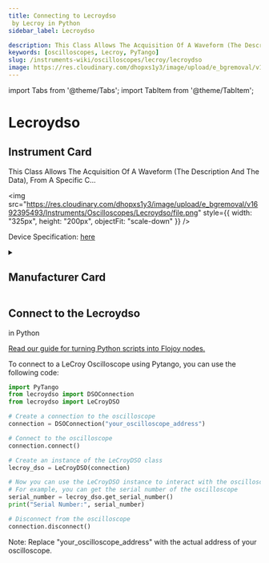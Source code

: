 ```yaml
---
title: Connecting to Lecroydso
 by Lecroy in Python
sidebar_label: Lecroydso

description: This Class Allows The Acquisition Of A Waveform (The Description And The Data), From A Specific C...
keywords: [oscilloscopes, Lecroy, PyTango]
slug: /instruments-wiki/oscilloscopes/lecroy/lecroydso
image: https://res.cloudinary.com/dhopxs1y3/image/upload/e_bgremoval/v1692395493/Instruments/Oscilloscopes/Lecroydso/file.png
---
```


import Tabs from '@theme/Tabs';
import TabItem from '@theme/TabItem';

# Lecroydso


## Instrument Card

<div className="flex">

<div>

This Class Allows The Acquisition Of A Waveform (The Description And The Data), From A Specific C...

</div>

<img src="https://res.cloudinary.com/dhopxs1y3/image/upload/e_bgremoval/v1692395493/Instruments/Oscilloscopes/Lecroydso/file.png" style={{ width: "325px", height: "200px", objectFit: "scale-down" }} />

</div>

<div className="flex text-center">

<p>Device Specification: <a target="\_blank" href="/instruments-wiki/all-instruments/">here</a></p>

</div>

<details style={{ marginTop: "15px"}}>
<summary><h2>Manufacturer Card</h2></summary>

<img src="https://res.cloudinary.com/dhopxs1y3/image/upload/v1692806142/Instruments/Vendor%20Logos/Lecroy.png" style={{ width: "100%", height: "170px",objectFit: "scale-down" }} />

Teledyne LeCroy, Inc. manufactures and distributes electronic measuring instruments. The Company produces analyzers, measurement, and testing solutions including oscilloscopes, production test digitizers, and electronic components. Teledyne LeCroy serves customers worldwide.

<ul>
  <li>Headquarters: s	Chestnut Ridge, New York, USA</li>
  <li>Yearly Revenue (millions, USD): 178.0</li>
  <li>Vendor Website: <a href="https://www.teledynelecroy.com/">here</a></li>
</ul>
</details>

## Connect to the Lecroydso
 in Python

[Read our guide for turning Python scripts into Flojoy nodes.](https://docs.flojoy.ai/custom-nodes/creating-custom-node/)
<Tabs>
<TabItem value="PyTango" label="PyTango">

To connect to a LeCroy Oscilloscope using Pytango, you can use the following code:

```python
import PyTango
from lecroydso import DSOConnection
from lecroydso import LeCroyDSO

# Create a connection to the oscilloscope
connection = DSOConnection("your_oscilloscope_address")

# Connect to the oscilloscope
connection.connect()

# Create an instance of the LeCroyDSO class
lecroy_dso = LeCroyDSO(connection)

# Now you can use the LeCroyDSO instance to interact with the oscilloscope
# For example, you can get the serial number of the oscilloscope
serial_number = lecroy_dso.get_serial_number()
print("Serial Number:", serial_number)

# Disconnect from the oscilloscope
connection.disconnect()
```

Note: Replace "your_oscilloscope_address" with the actual address of your oscilloscope.

</TabItem>
</Tabs>